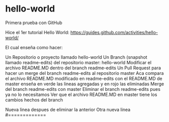 # hello-world
Primera prueba con GitHub

Hice el 1er tutorial Hello World:
  https://guides.github.com/activities/hello-world/

El cual enseña como hacer:

  Un Repositorio o proyecto llamado hello-world
  Un Branch (snapshot llamado readme-edits) del repositorio master: hello-world 
  Modificar el archivo README.MD dentro del branch readme-edits
  Un Pull Request para hacer un merge del branch readme-edits al repositorio master
    Aca compara el archivo README.MD modificado en readme-edits con el README.MD de master
    enseña en verde las lineas agregadas y en rojo las eliminadas
  Merge del branch readme-edits con master
  Eliminar el branch readme-edits pues ya no lo necesitamos
  Ver que el archivo README.MD en master tiene los cambios hechos del branch
  
Nueva linea despues de eliminar la anterior
Otra nueva linea
#=============
